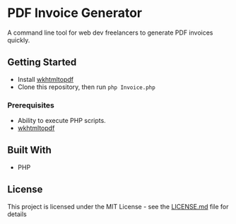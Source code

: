 # PDF Invoice Generator

A command line tool for web dev freelancers to generate PDF invoices quickly.

## Getting Started

* Install [wkhtmltopdf](https://github.com/wkhtmltopdf/wkhtmltopdf)  
* Clone this repository, then run `php Invoice.php`

### Prerequisites

* Ability to execute PHP scripts.
* [wkhtmltopdf](https://github.com/wkhtmltopdf/wkhtmltopdf)

## Built With

* PHP

## License

This project is licensed under the MIT License - see the [LICENSE.md](LICENSE.md) file for details
